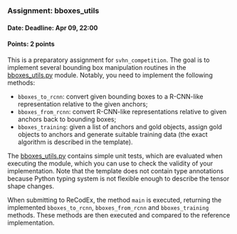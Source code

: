 ### Assignment: bboxes_utils
#### Date: Deadline: Apr 09, 22:00
#### Points: 2 points

This is a preparatory assignment for `svhn_competition`. The goal is to
implement several bounding box manipulation routines in the
[bboxes_utils.py](https://github.com/ufal/npfl138/tree/past-2324/labs/06/bboxes_utils.py)
module. Notably, you need to implement the following methods:
- `bboxes_to_rcnn`: convert given bounding boxes to a R-CNN-like
  representation relative to the given anchors;
- `bboxes_from_rcnn`: convert R-CNN-like representations relative to
  given anchors back to bounding boxes;
- `bboxes_training`: given a list of anchors and gold objects, assign gold
  objects to anchors and generate suitable training data (the exact algorithm
  is described in the template).

The [bboxes_utils.py](https://github.com/ufal/npfl138/tree/past-2324/labs/06/bboxes_utils.py)
contains simple unit tests, which are evaluated when executing the module,
which you can use to check the validity of your implementation. Note that
the template does not contain type annotations because Python typing system is
not flexible enough to describe the tensor shape changes.

When submitting to ReCodEx, the method `main` is executed, returning the
implemented `bboxes_to_rcnn`, `bboxes_from_rcnn` and `bboxes_training`
methods. These methods are then executed and compared to the reference
implementation.
